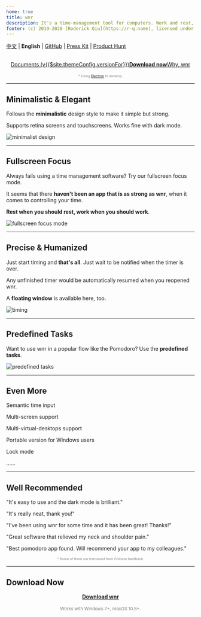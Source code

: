 ```yaml
---
home: true
title: wnr
description: It's a time-management tool for computers. Work and rest, with wnr now.
footer: (c) 2019-2020 [Roderick Qiu](https://r-q.name), licensed under **CC-BY-4.0** License | [Email](mailto:scrisqiu@hotmail.com)
---
```


[中文](/zh/) | **English** | [GitHub](https://github.com/RoderickQiu/wnr) | [Press Kit](https://getwnr.com/presskit.zip) | [Product Hunt](https://www.producthunt.com/posts/wnr?utm_source=badge-featured&utm_medium=badge&utm_souce=badge-wnr)

<br />

<center><a href="./guide/1-basic-usage.html" class="btn btn--secondary">Documents (v{{$site.themeConfig.versionFor}})</a><a href="./download/links.html" class="btn btn--default"><b>Download now</b></a><a href="./why-wnr/yes-wnr.html" class="btn btn--third">Why, wnr</a></center>

<br />

<center><span style="font-size:9px;color:grey;">* Using <a href="https://quasar.dev/quasar-cli/developing-electron-apps/introduction">Electron</a> to develop.</span></center>

------

## Minimalistic & Elegant

Follows the **minimalistic** design style to make it simple but strong.

Supports retina screens and touchscreens. Works fine with dark mode.

![minimalist design](https://i.loli.net/2020/07/05/axDdINC458gTowv.png)

------

## Fullscreen Focus

Always fails using a time management software? Try our fullscreen focus mode.

It seems that there **haven't been an app that is as strong as wnr**, when it comes to controlling your time.

**Rest when you should rest, work when you should work**.

![fullscreen focus mode](https://i.loli.net/2020/07/05/8d6rliwGTY4qZKS.png)

------

## Precise & Humanized

Just start timing and **that's all**. Just wait to be notified when the timer is over.

Any unfinished timer would be automatically resumed when you reopened wnr.

A **floating window** is available here, too.

![timing](https://i.loli.net/2020/07/05/DqJLYt42Q1is7CT.png)

------

## Predefined Tasks

Want to use wnr in a popular flow like the Pomodoro? Use the **predefined tasks**.

![predefined tasks](https://i.loli.net/2020/07/05/HeayK74iLlzCsJ8.png)

------

## Even More

Semantic time input

Multi-screen support

Multi-virtual-desktops support

Portable version for Windows users

Lock mode

......

------

## Well Recommended

"It's easy to use and the dark mode is brilliant."

"It's really neat, thank you!"

"I've been using wnr for some time and it has been great! Thanks!"

"Great software that relieved my neck and shoulder pain."

"Best pomodoro app found. Will recommend your app to my colleagues."

<center><span style="font-size:9px;color:grey;">* Some of them are translated from Chinese feedback.</span></center>

------

## Download Now

<center><a href="./download/links.html" class="btn btn--default"><b>Download wnr</b></a></center>

<br />

<center><span style="font-size: smaller; color: gray;">Works with Windows 7+, macOS 10.8+. </span></center>
